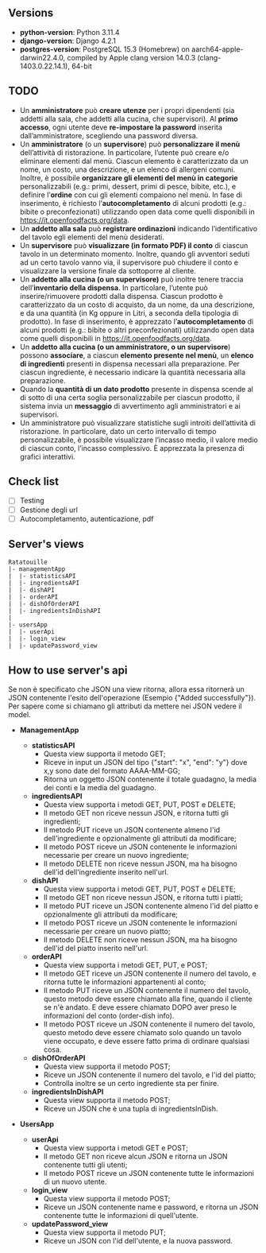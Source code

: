 ## Versions
- **python-version**: Python 3.11.4
- **django-version**: Django 4.2.1
- **postgres-version**: PostgreSQL 15.3 (Homebrew) on aarch64-apple-darwin22.4.0, compiled by Apple clang version 14.0.3 (clang-1403.0.22.14.1), 64-bit

## TODO 
- Un **amministratore** può **creare utenze** per i propri dipendenti (sia addetti alla sala, che addetti alla cucina, che supervisori). Al **primo accesso**, ogni utente deve **re-impostare la password** inserita dall’amministratore, scegliendo una password diversa.
- Un **amministratore** (o un **supervisore**) può **personalizzare il menù** dell’attività di ristorazione. In particolare, l’utente può creare e/o eliminare elementi dal menù. Ciascun elemento è caratterizzato da un nome, un costo, una descrizione, e un elenco di allergeni comuni. Inoltre, è possibile **organizzare gli elementi del menù in categorie** personalizzabili (e.g.: primi, dessert, primi di pesce, bibite, etc.), e definire l’**ordine** con cui gli elementi compaiono nel menù. In fase di inserimento, è richiesto l’**autocompletamento** di alcuni prodotti (e.g.: bibite o preconfezionati) utilizzando open data come quelli disponibili in https://it.openfoodfacts.org/data.
- Un **addetto alla sala** può **registrare ordinazioni** indicando l’identificativo del tavolo egli elementi del menù desiderati.
- Un **supervisore** può **visualizzare (in formato PDF) il conto** di ciascun tavolo in un determinato momento. Inoltre, quando gli avventori seduti ad un certo tavolo vanno via, il supervisore può chiudere il conto e visualizzare la versione finale da sottoporre al cliente.
- Un **addetto alla cucina (o un supervisore)** può inoltre tenere traccia dell’**inventario della dispensa**. In particolare, l’utente può inserire/rimuovere prodotti dalla dispensa. Ciascun prodotto è caratterizzato da un costo di acquisto, da un nome, da una descrizione, e da una quantità (in Kg oppure in Litri, a seconda della tipologia di prodotto). In fase di inserimento, è apprezzato l’**autocompletamento** di alcuni prodotti (e.g.: bibite o altri preconfezionati) utilizzando open data come quelli disponibili in https://it.openfoodfacts.org/data.
- Un **addetto alla cucina (o un amministratore, o un supervisore**) possono **associare**, a ciascun **elemento presente nel menù**, un **elenco di ingredienti** presenti in dispensa necessari alla preparazione. Per ciascun ingrediente, è necessario indicare la quantità necessaria alla preparazione.
- Quando la **quantità di un dato prodotto** presente in dispensa scende al di sotto di una certa soglia personalizzabile per ciascun prodotto, il sistema invia un **messaggio** di avvertimento agli amministratori e ai supervisori.
- Un amministratore può visualizzare statistiche sugli introiti dell’attività di ristorazione. In particolare, dato un certo intervallo di tempo personalizzabile, è possibile visualizzare l’incasso medio, il valore medio di ciascun conto, l’incasso complessivo. È apprezzata la presenza di grafici interattivi.

## Check list
- [ ] Testing
- [ ] Gestione degli url
- [ ] Autocompletamento, autenticazione, pdf

## Server's views
```
Ratatouille
|- managementApp
|  |- statisticsAPI
|  |- ingredientsAPI
|  |- dishAPI
|  |- orderAPI
|  |- dishOfOrderAPI 
|  |- ingredientsInDishAPI
|
|- usersApp
|  |- userApi
|  |- login_view
|  |- updatePassword_view
```

## How to use server's api
Se non è specificato che JSON una view ritorna, allora essa ritornerà un JSON contenente l'esito dell'operazione (Esempio {"Added successfully"}). Per sapere come si chiamano gli attributi da mettere nei JSON vedere il model. 

- **ManagementApp**
  - **statisticsAPI**
    - Questa view supporta il metodo GET;
    - Riceve in input un JSON del tipo {"start": "x", "end": "y"} dove x,y sono date del formato AAAA-MM-GG;
    - Ritorna un oggetto JSON contenente il totale guadagno, la media dei conti e la media del guadagno.
  - **ingredientsAPI**
    - Questa view supporta i metodi GET, PUT, POST e DELETE;
    - Il metodo GET non riceve nessun JSON, e ritorna tutti gli ingredienti;
    - Il metodo PUT riceve un JSON contenente almeno l'id dell'ingrediente e opzionalmente gli attributi da modificare;
    - Il metodo POST riceve un JSON contenente le informazioni necessarie per creare un nuovo ingrediente;
    - Il metodo DELETE non riceve nessun JSON, ma ha bisogno dell'id dell'ingrediente inserito nell'url.
  - **dishAPI**
    - Questa view supporta i metodi GET, PUT, POST e DELETE;
    - Il metodo GET non riceve nessun JSON, e ritorna tutti i piatti;
    - Il metodo PUT riceve un JSON contenente almeno l'id del piatto e opzionalmente gli attributi da modificare;
    - Il metodo POST riceve un JSON contenente le informazioni necessarie per creare un nuovo piatto;
    - Il metodo DELETE non riceve nessun JSON, ma ha bisogno dell'id del piatto inserito nell'url.
  - **orderAPI**
    - Questa view supporta i metodi GET, PUT, e POST;   
    - Il metodo GET riceve un JSON contenente il numero del tavolo, e ritorna tutte le informazioni appartenenti al conto;
    - Il metodo PUT riceve un JSON contenente il numero del tavolo, questo metodo deve essere chiamato alla fine, quando il cliente se n'è andato. E deve essere chiamato DOPO aver preso le informazioni del conto (order-dish info).
    - Il metodo POST riceve un JSON contenente il numero del tavolo, questo metodo deve essere chiamato solo quando un tavolo viene occupato, e deve essere fatto prima di ordinare qualsiasi cosa.
  - **dishOfOrderAPI**
    - Questa view supporta il metodo POST;
    - Riceve un JSON contenente il numero del tavolo, e l'id del piatto;
    - Controlla inoltre se un certo ingrediente sta per finire.
  - **ingredientsInDishAPI**
    - Questa view supporta il metodo POST;
    - Riceve un JSON che è una tupla di ingredientsInDish.
 
- **UsersApp**
  - **userApi**
    - Questa view supporta i metodi GET e POST;
    - Il metodo GET non riceve alcun JSON e ritorna un JSON contenente tutti gli utenti;
    - Il metodo POST riceve un JSON contenente tutte le informazioni di un nuovo utente.
  - **login_view**
    -  Questa view supporta il metodo POST;
    -  Riceve un JSON contenente name e password, e ritorna un JSON contenente tutte le informazioni di quell'utente.
  - **updatePassword_view**
    -  Questa view supporta il metodo PUT;
    -  Riceve un JSON con l'id dell'utente, e la nuova password.
